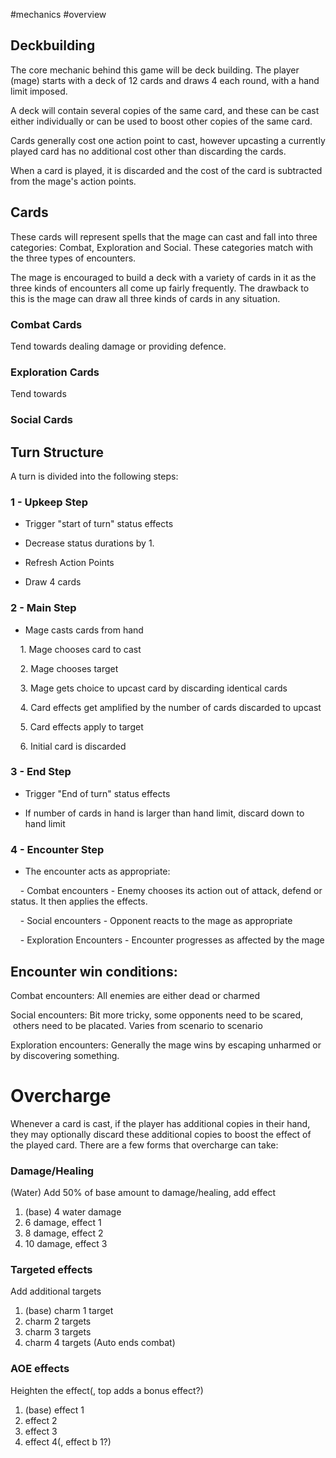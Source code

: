 #mechanics #overview

## Deckbuilding

The core mechanic behind this game will be deck building. The player (mage) starts with a deck of 12 cards and draws 4 each round, with a hand limit imposed.

A deck will contain several copies of the same card, and these can be cast either individually or can be used to boost other copies of the same card.

Cards generally cost one action point to cast, however upcasting a currently played card has no additional cost other than discarding the cards.

When a card is played, it is discarded and the cost of the card is subtracted from the mage's action points.

  

## Cards

These cards will represent spells that the mage can cast and fall into three categories: Combat, Exploration and Social. These categories match with the three types of encounters.

The mage is encouraged to build a deck with a variety of cards in it as the three kinds of encounters all come up fairly frequently. The drawback to this is the mage can draw all three kinds of cards in any situation.

  

### Combat Cards

Tend towards dealing damage or providing defence.

  

### Exploration Cards

Tend towards

  

### Social Cards

  
  

## Turn Structure

A turn is divided into the following steps:

  

### 1 - Upkeep Step

- Trigger "start of turn" status effects

- Decrease status durations by 1.

- Refresh Action Points

- Draw 4 cards

  

### 2 - Main Step

- Mage casts cards from hand

    1. Mage chooses card to cast

    2. Mage chooses target

    3. Mage gets choice to upcast card by discarding identical cards

    4. Card effects get amplified by the number of cards discarded to upcast

    5. Card effects apply to target

    6. Initial card is discarded

  

### 3 - End Step

- Trigger "End of turn" status effects

- If number of cards in hand is larger than hand limit, discard down to hand limit

  

### 4 - Encounter Step

- The encounter acts as appropriate:

    - Combat encounters - Enemy chooses its action out of attack, defend or status. It then applies the effects.

    - Social encounters - Opponent reacts to the mage as appropriate

    - Exploration Encounters - Encounter progresses as affected by the mage

  

## Encounter win conditions:

Combat encounters: All enemies are either dead or charmed

Social encounters: Bit more tricky, some opponents need to be scared,  others need to be placated. Varies from scenario to scenario

Exploration encounters: Generally the mage wins by escaping unharmed or by discovering something.

# Overcharge
Whenever a card is cast, if the player has additional copies in their hand, they may optionally discard these additional copies to boost the effect of the played card.
There are a few forms that overcharge can take:
### Damage/Healing
(Water) Add 50% of base amount to damage/healing, add effect
1. (base) 4 water damage
2. 6 damage, effect 1
3. 8 damage, effect 2
4. 10 damage, effect 3

### Targeted effects
Add additional targets
1. (base) charm 1 target
2. charm 2 targets
3. charm 3 targets
4. charm 4 targets (Auto ends combat)

### AOE effects
Heighten the effect(, top adds a bonus effect?)
1. (base) effect 1
2. effect 2
3. effect 3
4. effect 4(, effect b 1?)